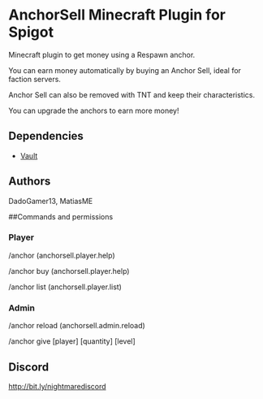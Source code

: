 # AnchorSell Minecraft Plugin for Spigot

Minecraft plugin to get money using a Respawn anchor. 

You can earn money automatically by buying an Anchor Sell, ideal for faction servers.

Anchor Sell can also be removed with TNT and keep their characteristics.

You can upgrade the anchors to earn more money!

## Dependencies
+ [Vault](https://www.spigotmc.org/resources/vault.34315/)

## Authors
DadoGamer13, MatiasME

##Commands and permissions

### Player

/anchor (anchorsell.player.help)

/anchor buy (anchorsell.player.help)

/anchor list (anchorsell.player.list)

### Admin

/anchor reload (anchorsell.admin.reload)

/anchor give [player] [quantity] [level]

## Discord
http://bit.ly/nightmarediscord

